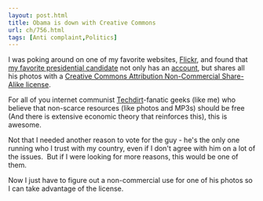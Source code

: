 ```yaml
---
layout: post.html
title: Obama is down with Creative Commons
url: ch/756.html
tags: [Anti complaint,Politics]
---
```

I was poking around on one of my favorite websites, [Flickr](http://www.flickr.com), and found that [my favorite presidential candidate](http://www.barackobama.com) not only has an [account](http://www.flickr.com/people/barackobamadotcom/), but shares all his photos with a [Creative Commons Attribution Non-Commercial Share-Alike license](http://creativecommons.org/licenses/by-nc/3.0/us/).

For all of you internet communist [Techdirt](http://www.techdirt.com)-fanatic geeks (like me) who believe that non-scarce resources (like photos and MP3s) should be free (And there is extensive economic theory that reinforces this), this is awesome.

Not that I needed another reason to vote for the guy - he's the only one running who I trust with my country, even if I don't agree with him on a lot of the issues.  But if I were looking for more reasons, this would be one of them.

Now I just have to figure out a non-commercial use for one of his photos so I can take advantage of the license.
